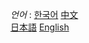 
*언어* : [한국어](https://github.com/yangqi0425/kexueshangwang/blob/master/README-KR.md)
         [中文](https://github.com/yangqi0425/kexueshangwang/edit/master/README.md)        
         [日本語](https://github.com/yangqi0425/kexueshangwang/blob/master/README-JP.md)
         [English](https://github.com/yangqi0425/kexueshangwang/blob/master/README-EN.md)
